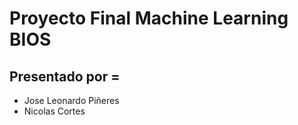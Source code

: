# Proyecto Final Machine Learning BIOS
## Presentado por = 
- Jose Leonardo Piñeres
- Nicolas Cortes


